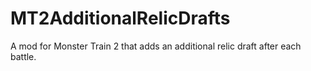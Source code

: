 # MT2AdditionalRelicDrafts

A mod for Monster Train 2 that adds an additional relic draft after each battle.
